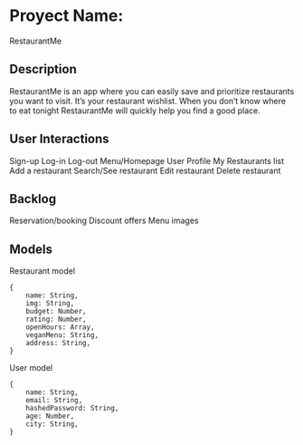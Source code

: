# Proyect Name:
RestaurantMe

## Description
RestaurantMe is an app where you can easily save and prioritize restaurants you want to visit. It’s your restaurant wishlist. When you don’t know where to eat tonight RestaurantMe will quickly help you find a good place.

## User Interactions
Sign-up
Log-in
Log-out
Menu/Homepage
User Profile
My Restaurants list
Add a restaurant
Search/See restaurant
Edit restaurant
Delete restaurant

## Backlog
Reservation/booking
Discount offers
Menu images 

## Models
Restaurant model
```
{
    name: String,
    img: String,
    budget: Number,
    rating: Number,
    openHours: Array,
    veganMenu: String,
    address: String,
}
```
User model
```
{
    name: String,
    email: String,
    hashedPassword: String,
    age: Number,
    city: String,
}
```
